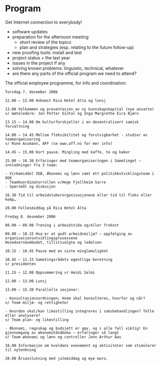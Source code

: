 # Program

Get Internet connection to everybody!

* software updates
* preparation for the afternoon meeting
    - short review of the topics
    - plan and strategies (esp. relating to the future follow-up)
* new proofing tools: install and test
* project status + the last year
* issues in the project if any
* solving known problems: linguistic, technical, whatever
* are there any parts of the official program we need to attend?

The official employee programme, for info and coordination:
```
Torsdag 7. desember 2006

12.00 – 13.00 Ankomst Rica Hotel Alta og lunsj

13.00 Velkommen og presentasjon av ny kunnskapskapital (nye ansatte)
v/ møteledere: Jon Petter Gintal og Inga Margrethe Eira Bjørn

13.15 – 14.00 Om kulturforskjeller i en desentralisert samisk forvaltning

14.00 – 14.45 Mellom fleksibilitet og forutsigbarhet - studier av teamorganisering
v/ Rune Assmann, AFF (se www.aff.no for mer info)

14.45 – 15.00 Kort pause. Mingling med kaffe, te og kaker

15.00 – 16.30 Erfaringer med teamorganiseringen i Sametinget – innledninger fra 3 team:

- Virkemiddel VEB, Økonomi og lønn samt ett politikkutviklingsteam i OGK
- Teamkoordinatorrollen v/Hege Fjellheim Sarre
- Spørsmål og diskusjon

16.30 Tid til arbeidstakerorganisasjonene eller tid til fleks eller komp…

20.00 Fellesmiddag på Rica Hotel Alta

Fredag 8. desember 2006

08.00 – 09.00 Trening i arbeidstida og/eller frokost

09.00 – 10.15 Hva er et godt arbeidsmiljø? – oppfølging av organisasjonsutviklingsprosessene
Hovedverneombudet, tillitsvalgte og ledelsen

10.15 - 10.45 Pause med en siste minglemulighet

10.45 – 11.15 Sametingsrådets egentlige beretning
v/ presidenten

11.15 – 12.00 Oppsummering v/ Heidi Salmi

12.00 – 13.00 Lunsj

13.00 – 15.30 Parallelle sesjoner:

- Konsultasjonsordningen; Hvem skal konsulteres, hvorfor og når?
v/ Team miljø- og rettigheter

- Hvordan skal/kan likestilling integreres i saksbehandlingen? Telle eller analysere?
v/ Team plan- og likestilling

- Økonomi, regnskap og budsjett er gøy, og i alle fall viktig! En gjennomgang av økonomihåndboka – erfaringer så langt
v/ Team økonomi og lønn og controller Jonn Arthur Aas

18.00 Informasjon om kveldens evenement og aktiviteter som stimulerer til nytenkning

20.00 Årsavslutning med julemiddag og mye moro.
```
